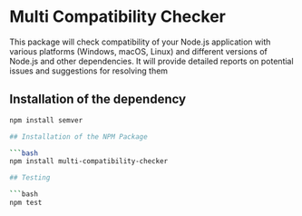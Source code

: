 # Multi Compatibility Checker
This package will check compatibility of your Node.js application with various platforms (Windows, macOS, Linux) and different versions of Node.js and other dependencies. It will provide detailed reports on potential issues and suggestions for resolving them

## Installation of the dependency

```bash
npm install semver

## Installation of the NPM Package

```bash
npm install multi-compatibility-checker

## Testing

```bash
npm test